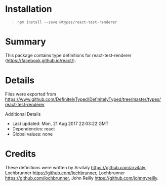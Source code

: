 # Installation
> `npm install --save @types/react-test-renderer`

# Summary
This package contains type definitions for react-test-renderer (https://facebook.github.io/react/).

# Details
Files were exported from https://www.github.com/DefinitelyTyped/DefinitelyTyped/tree/master/types/react-test-renderer

Additional Details
 * Last updated: Mon, 21 Aug 2017 22:03:22 GMT
 * Dependencies: react
 * Global values: none

# Credits
These definitions were written by Arvitaly <https://github.com/arvitaly>, Lochbrunner <https://github.com/lochbrunner>, Lochbrunner <https://github.com/lochbrunner>, John Reilly <https://github.com/johnnyreilly>.
